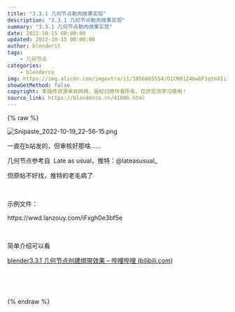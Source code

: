 ```yaml
---
title: "3.3.1 几何节点勒肉效果实现"
description: "3.3.1 几何节点勒肉效果实现"
summary: "3.3.1 几何节点勒肉效果实现"
date: 2022-10-15 00:00:00
updated: 2022-10-15 00:00:00
author: blenderit
tags: 
    - 几何节点
categories:
    - blenderco
img: https://img.alicdn.com/imgextra/i1/1856665554/O1CN0124bwbF1qtmXIiI1ot_!!1856665554.png
showGetMethod: false
copyright: 本插件资源来自网络，版权归原作者所有，仅供交流学习使用！
source_link: https://blenderco.cn/41006.html
---
```


{% raw %}
<p><img src="https://img.alicdn.com/imgextra/i1/1856665554/O1CN0124bwbF1qtmXIiI1ot_!!1856665554.png" alt="Snipaste_2022-10-19_22-56-15.png"></p><p>一直在b站发的，但审核好那啥……</p><p>几何节点参考自  Late as usual，推特：@lateasusual_</p><p>但原帖不好找，推特的老毛病了</p><p> </p><p>示例文件：</p><p>https://wwd.lanzouy.com/iFxgh0e3bf5e</p><p> </p><p>简单介绍可以看</p><p><a href="https://www.bilibili.com/read/cv19152930">blender3.3.1 几何节点创建绑带效果 – 哔哩哔哩 (bilibili.com)</a></p><p> </p><p> </p>
<div style="display: none">blenderco</div>
{% endraw %}